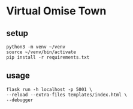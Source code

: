 # Virtual Omise Town

## setup
```
python3 -m venv ~/venv
source ~/venv/bin/activate
pip install -r requirements.txt
```

## usage
```
flask run -h localhost -p 5001 \
--reload --extra-files templates/index.html \
--debugger
```
